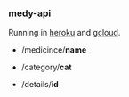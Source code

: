 ### medy-api

Running in [heroku](https://medy-api.herokuapp.com/) and [gcloud](https://medy-315402.et.r.appspot.com). 

* /medicince/**name**
  
* /category/**cat** 

* /details/**id**
  
